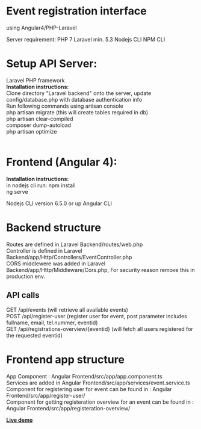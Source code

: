 # Event registration interface
using Angular4/PHP-Laravel 

Server requirement:
PHP 7
Laravel min. 5.3
Nodejs CLI 
NPM CLI

<h1>Setup API Server:</h1>
Laravel PHP framework<br/>
<b>Installation instructions:</b><br/>
Clone directory "Laravel backend" onto the server, 
update config/database.php with database authentication info<br/>
Run following commands using artisan console<br/>
php artisan migrate (this will create tables required in db)<br/>
php artisan clear-compiled<br/> 
composer dump-autoload<br/>
php artisan optimize<br/>
<br/>


<h1>Frontend (Angular 4):</h1>
<b>Installation instructions:</b><br/>
in nodejs cli run: 
npm install<br/>
ng serve

Nodejs CLI version 6.5.0 or up
Angular CLI 


<h1>Backend structure</h1>
Routes are defined in Laravel Backend/routes/web.php<br/>
Controller is defined in Laravel Backend/app/Http/Controllers/EventController.php<br/>
CORS middlewere was added in Laravel Backend/app/Http/Middleware/Cors.php, For security reason remove this in production env.
<h2>API calls</h2>
GET /api/events  (will retrieve all available events)<br/>
POST /api/register-user (register user for event, post parameter includes fullname, email, tel.nummer, eventid)<br/>
GET /api/registrations-overview/{eventid} (will fetch all users registered for the requested eventid)<br/>

<h1>Frontend app structure</h1>
App Component : Angular Frontend/src/app/app.component.ts<br/>
Services are added in Angular Frontend/src/app/services/event.service.ts<br/>
Component for registering user for event can be found in : Angular Frontend/src/app/register-user/<br/>
Component for getting registeration overview for an event can be found in : Angular Frontend/src/app/registeration-overview/<br/>


<a href="http://35.162.97.188/frontend/" target=_blank><b>Live demo</b></a>
